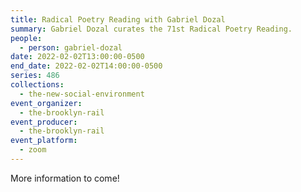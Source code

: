 ```yaml
---
title: Radical Poetry Reading with Gabriel Dozal
summary: Gabriel Dozal curates the 71st Radical Poetry Reading.
people:
  - person: gabriel-dozal
date: 2022-02-02T13:00:00-0500
end_date: 2022-02-02T14:00:00-0500
series: 486
collections:
  - the-new-social-environment
event_organizer:
  - the-brooklyn-rail
event_producer:
  - the-brooklyn-rail
event_platform:
  - zoom
---
```

More information to come!